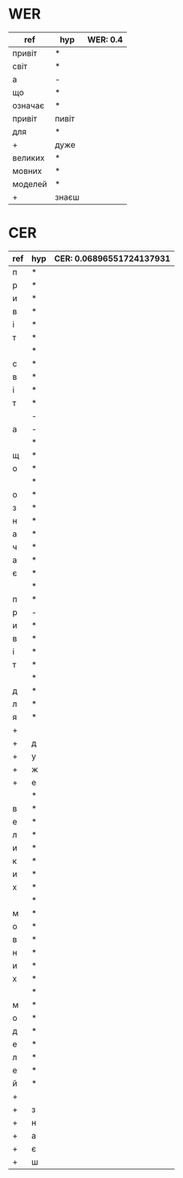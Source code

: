 # WER

| ref | hyp | WER: 0.4 |
| --- | --- | --- |
| привіт | * | |
| світ | * | |
| а | - | |
| що | * | |
| означає | * | |
| привіт | пивіт | |
| для | * | |
| + | дуже | |
| великих | * | |
| мовних | * | |
| моделей | * | |
| + | знаєш | |

# CER

| ref | hyp | CER: 0.06896551724137931 |
| --- | --- | --- |
| п | * | |
| р | * | |
| и | * | |
| в | * | |
| і | * | |
| т | * | |
|   | * | |
| с | * | |
| в | * | |
| і | * | |
| т | * | |
|   | - | |
| а | - | |
|   | * | |
| щ | * | |
| о | * | |
|   | * | |
| о | * | |
| з | * | |
| н | * | |
| а | * | |
| ч | * | |
| а | * | |
| є | * | |
|   | * | |
| п | * | |
| р | - | |
| и | * | |
| в | * | |
| і | * | |
| т | * | |
|   | * | |
| д | * | |
| л | * | |
| я | * | |
| + |   | |
| + | д | |
| + | у | |
| + | ж | |
| + | е | |
|   | * | |
| в | * | |
| е | * | |
| л | * | |
| и | * | |
| к | * | |
| и | * | |
| х | * | |
|   | * | |
| м | * | |
| о | * | |
| в | * | |
| н | * | |
| и | * | |
| х | * | |
|   | * | |
| м | * | |
| о | * | |
| д | * | |
| е | * | |
| л | * | |
| е | * | |
| й | * | |
| + |   | |
| + | з | |
| + | н | |
| + | а | |
| + | є | |
| + | ш | |
